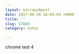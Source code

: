 ```yaml
---
layout: micropubpost
date: 2017-09-28 16:04:03 +0000
title: ''
slug: 57843
category: notes

---
```

chrome test 4
